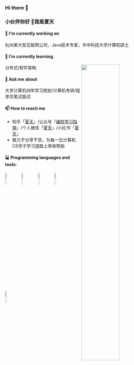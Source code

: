 ### Hi there 👋

### 小伙伴你好 👋我是夏天

#### 🔭 I’m currently working on  
杭州某大型互联网公司，Java技术专家，华中科技大学计算机硕士
#### 🌱 I’m currently learning  
分布式/软件架构
<img width="50%" align="right" src="https://github-readme-stats.vercel.app/api?username=summerjava&show_icons=true&hide_border=true" />

#### 💬 Ask me about  
大学计算机四年学习规划/计算机考研/程序员笔试面试
#### 📫 How to reach me  
- 知乎「[夏天](https://www.zhihu.com/people/yoghurtxj)」/公众号『[编程学习指南](https://mp.weixin.qq.com/s/a3xRI18zc-Hv-vLIuKG-KA)』/个人微信「[夏天](https://github.com/summerjava/awosome-cs/blob/main/%E4%B8%AA%E4%BA%BA%E5%BE%AE%E4%BF%A1.jpg)」/小红书「[夏天](https://github.com/summerjava/awosome-cs/blob/main/REDBOK.jpg)」
- 致力于分享干货，为每一位计算机CS学子学习道路上带来帮助

#### :computer: Programming languages and tools:   
<code><img width="10%" src="https://www.vectorlogo.zone/logos/java/java-ar21.svg"></code>
<code><img width="10%" src="https://www.vectorlogo.zone/logos/springio/springio-ar21.svg"></code>
<code><img width="10%" src="https://www.vectorlogo.zone/logos/mysql/mysql-ar21.svg"></code>
<code><img width="10%" src="https://www.vectorlogo.zone/logos/apache_rocketmq/apache_rocketmq-ar21.svg"></code>
<code><img width="10%" src="https://www.vectorlogo.zone/logos/apache_flink/apache_flink-ar21.svg"></code>
